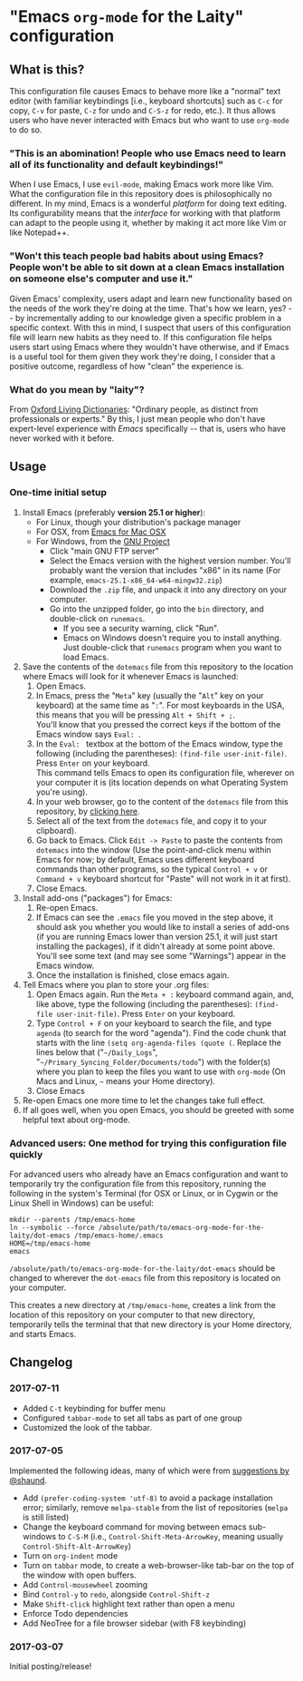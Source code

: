 # "Emacs `org-mode` for the Laity" configuration

## What is this?

This configuration file causes Emacs to behave more like a "normal" text editor (with familiar keybindings [i.e., keyboard shortcuts] such as `C-c` for copy, `C-v` for paste, `C-z` for undo and `C-S-z` for redo, etc.). It thus allows users who have never interacted with Emacs but who want to use `org-mode` to do so.

### "This is an abomination! People who use Emacs need to learn all of its functionality and default keybindings!"

When I use Emacs, I use `evil-mode`, making Emacs work more like Vim. What the configuration file in this repository does is philosophically no different. In my mind, Emacs is a wonderful *platform* for doing text editing. Its configurability means that the *interface* for working with that platform can adapt to the people using it, whether by making it act more like Vim or like Notepad++.

### "Won't this teach people bad habits about using Emacs? People won't be able to sit down at a clean Emacs installation on someone else's computer and use it."

Given Emacs' complexity, users adapt and learn new functionality based on the needs of the work they're doing at the time. That's how we learn, yes? -- by incrementally adding to our knowledge given a specific problem in a specific context. With this in mind, I suspect that users of this configuration file will learn new habits as they need to. If this configuration file helps users start using Emacs where they wouldn't have otherwise, and if Emacs is a useful tool for them given they work they're doing, I consider that a positive outcome, regardless of how "clean" the experience is.

### What do you mean by "laity"?

From [Oxford Living Dictionaries](https://en.oxforddictionaries.com/definition/laity "Oxford Living Dictionaries: 'laity'"): "Ordinary people, as distinct from professionals or experts." By this, I just mean people who don't have expert-level experience with *Emacs* specifically -- that is, users who have never worked with it before.

## Usage

### One-time initial setup

1. Install Emacs (preferably **version 25.1 or higher**):
    * For Linux, though your distribution's package manager
    * For OSX, from [Emacs for Mac OSX](https://emacsformacosx.com/ "Installer for Emacs for Mac OSX")
    * For Windows, from the [GNU Project](https://www.gnu.org/software/emacs/download.html#windows "Installer for Emacs for Windows")
    	* Click "main GNU FTP server"
    	* Select the Emacs version with the highest version number. You'll probably want the version that includes "x86" in its name (For example, `emacs-25.1-x86_64-w64-mingw32.zip`)
    	* Download the `.zip` file, and unpack it into any directory on your computer.
    	* Go into the unzipped folder, go into the `bin` directory, and double-click on `runemacs`.
    		* If you see a security warning, click "Run".
    		* Emacs on Windows doesn't require you to install anything. Just double-click that `runemacs` program when you want to load Emacs.
1. Save the contents of the `dotemacs` file from this repository to the location where Emacs will look for it whenever Emacs is launched:
	1. Open Emacs.
	1. In Emacs, press the "`Meta`" key (usually the "`Alt`" key on your keyboard) at the same time as "`:`". For most keyboards in the USA, this means that you will be pressing `Alt + Shift + ;`.  
	You'll know that you pressed the correct keys if the bottom of the Emacs window says `Eval: `.
	1. In the `Eval: ` textbox at the bottom of the Emacs window, type the following (including the parentheses): `(find-file user-init-file)`. Press `Enter` on your keyboard.  
	This command tells Emacs to open its configuration file, wherever on your computer it is (its location depends on what Operating System you're using).
	1. In your web browser, go to the content of the `dotemacs` file from this repository, by [clicking here](https://raw.githubusercontent.com/publicus/emacs-org-mode-for-the-laity/master/dot-emacs "dotemacs raw content").
	1. Select all of the text from the `dotemacs` file, and copy it to your clipboard).
	1. Go back to Emacs. Click `Edit -> Paste` to paste the contents from `dotemacs` into the window (Use the point-and-click menu within Emacs for now; by default, Emacs uses different keyboard commands than other programs, so the typical `Control + v` or `Command + v` keyboard shortcut for "Paste" will not work in it at first).
	1. Close Emacs.
1. Install add-ons ("packages") for Emacs:
	1. Re-open Emacs. 
	1. If Emacs can see the `.emacs` file you moved in the step above, it should ask you whether you would like to install a series of add-ons (if you are running Emacs lower than version 25.1, it will just start installing the packages), if it didn't already at some point above. You'll see some text (and may see some "Warnings") appear in the Emacs window.
	1. Once the installation is finished, close emacs again.
1. Tell Emacs where you plan to store your .org files:
	1. Open Emacs again. Run the `Meta + :` keyboard command again, and, like above, type the following (including the parentheses): `(find-file user-init-file)`. Press `Enter` on your keyboard.
	1. Type `Control + F` on your keyboard to search the file, and type `agenda` (to search for the word "agenda"). Find the code chunk that starts with the line `(setq org-agenda-files (quote (`. Replace the lines below that ("`~/Daily_Logs`", "`~/Primary_Syncing_Folder/Documents/todo`") with the folder(s) where you plan to keep the files you want to use with `org-mode` (On Macs and Linux, `~` means your Home directory).
	1. Close Emacs
1. Re-open Emacs one more time to let the changes take full effect.
1. If all goes well, when you open Emacs, you should be greeted with some helpful text about org-mode.

### Advanced users: One method for trying this configuration file quickly

For advanced users who already have an Emacs configuration and want to temporarily try the configuration file from this repository, running the following in the system's Terminal (for OSX or Linux, or in Cygwin or the Linux Shell in Windows) can be useful:

```
mkdir --parents /tmp/emacs-home
ln --symbolic --force /absolute/path/to/emacs-org-mode-for-the-laity/dot-emacs /tmp/emacs-home/.emacs
HOME=/tmp/emacs-home
emacs
```

`/absolute/path/to/emacs-org-mode-for-the-laity/dot-emacs` should be changed to wherever the `dot-emacs` file from this repository is located on your computer.

This creates a new directory at `/tmp/emacs-home`, creates a link from the location of this repository on your computer to that new directory, temporarily tells the terminal that that new directory is your Home directory, and starts Emacs.

## Changelog

### 2017-07-11

- Added `C-t` keybinding for buffer menu
- Configured `tabbar-mode` to set all tabs as part of one group
- Customized the look of the tabbar.

### 2017-07-05

Implemented the following ideas, many of which were from [suggestions by @shaund](https://github.com/publicus/emacs-org-mode-for-the-laity/issues/1 "Issue #1").

- Add `(prefer-coding-system 'utf-8)` to avoid a package installation error; similarly, remove `melpa-stable` from the list of repositories (`melpa` is still listed)
- Change the keyboard command for moving between emacs sub-windows to `C-S-M` (i.e., `Control-Shift-Meta-ArrowKey`, meaning usually `Control-Shift-Alt-ArrowKey`)
- Turn on `org-indent` mode
- Turn on `tabbar` mode, to create a web-browser-like tab-bar on the top of the window with open buffers.
- Add `Control-mousewheel` zooming
- Bind `Control-y` to `redo`, alongside `Control-Shift-z`
- Make `Shift-click` highlight text rather than open a menu
- Enforce Todo dependencies
- Add NeoTree for a file browser sidebar (with F8 keybinding)

### 2017-03-07

Initial posting/release!